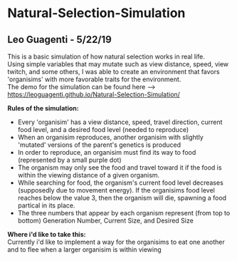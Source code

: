 # Natural-Selection-Simulation
## Leo Guagenti - 5/22/19
This is a basic simulation of how natural selection works in real life.<br>
Using simple variables that may mutate such as view distance, speed, view twitch, and some others, I was able to create an environment that favors 'organisims' with more favorable traits for the environment.<br>
The demo for the simulation can be found here --> https://leoguagenti.github.io/Natural-Selection-Simulation/

__Rules of the simulation:__<br>
* Every 'organisim' has a view distance, speed, travel direction, current food level, and a desired food level (needed to reproduce)<br>
* When an organisim reproduces, another organisim with slightly 'mutated' versions of the parent's genetics is produced<br>
* In order to reproduce, an organisim must find its way to food (represented by a small purple dot)<br>
* The organism may only see the food and travel toward it if the food is within the viewing distance of a given organism.<br>
* While searching for food, the organism's current food level decreases (supposedly due to movement energy). If the organisims food level reaches below the value 3, then the organism will die, spawning a food partical in its place.<br>
* The three numbers that appear by each organism represent (from top to bottom) Generation Number, Current Size, and Desired Size

__Where i'd like to take this:__<br>
Currently i'd like to implement a way for the organisims to eat one another and to flee when a larger organisim is within viewing<br>
